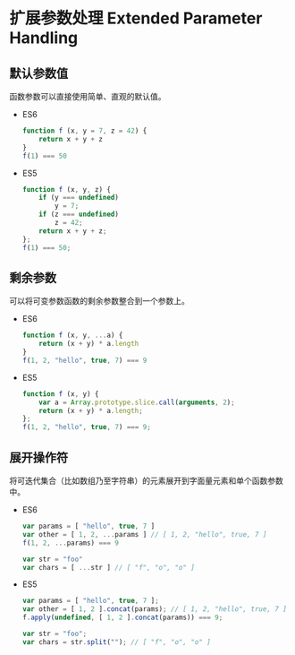 # 扩展参数处理 Extended Parameter Handling

## 默认参数值

函数参数可以直接使用简单、直观的默认值。

- ES6

	```js
	function f (x, y = 7, z = 42) {
	    return x + y + z
	}
	f(1) === 50
	```


- ES5

	```js
	function f (x, y, z) {
	    if (y === undefined)
	        y = 7;
	    if (z === undefined)
	        z = 42;
	    return x + y + z;
	};
	f(1) === 50;
	```

## 剩余参数

可以将可变参数函数的剩余参数整合到一个参数上。

- ES6

	```js
	function f (x, y, ...a) {
	    return (x + y) * a.length
	}
	f(1, 2, "hello", true, 7) === 9
	```


- ES5

	```js
	function f (x, y) {
	    var a = Array.prototype.slice.call(arguments, 2);
	    return (x + y) * a.length;
	};
	f(1, 2, "hello", true, 7) === 9;
	```

## 展开操作符

将可迭代集合（比如数组乃至字符串）的元素展开到字面量元素和单个函数参数中。

- ES6

	```js
	var params = [ "hello", true, 7 ]
	var other = [ 1, 2, ...params ] // [ 1, 2, "hello", true, 7 ]
	f(1, 2, ...params) === 9

	var str = "foo"
	var chars = [ ...str ] // [ "f", "o", "o" ]
	```


- ES5

	```js
	var params = [ "hello", true, 7 ];
	var other = [ 1, 2 ].concat(params); // [ 1, 2, "hello", true, 7 ]
	f.apply(undefined, [ 1, 2 ].concat(params)) === 9;

	var str = "foo";
	var chars = str.split(""); // [ "f", "o", "o" ]
	```
